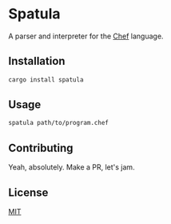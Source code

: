 # Spatula

A parser and interpreter for the [Chef](https://esolangs.org/wiki/Chef) language.

## Installation

```bash
cargo install spatula
```

## Usage

```bash
spatula path/to/program.chef
```

## Contributing

Yeah, absolutely. Make a PR, let's jam.

## License

[MIT](https://choosealicense.com/licenses/mit/)
